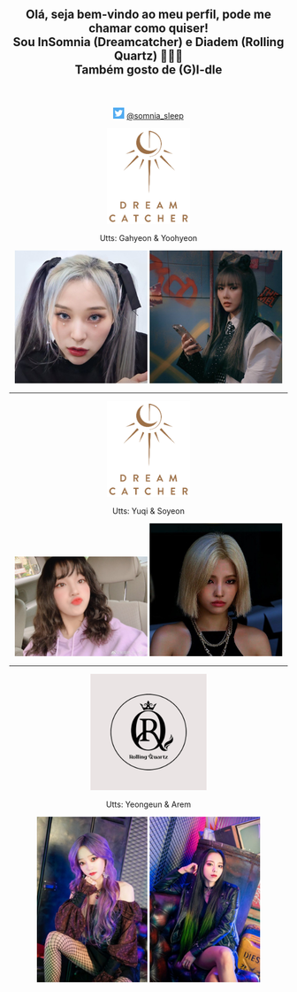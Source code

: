 <header>
  <h2 align = center> 
    Olá, seja bem-vindo ao meu perfil, pode me chamar como quiser!
    <br>
    Sou InSomnia (Dreamcatcher) e Diadem (Rolling Quartz) 💜💜💜
    <br>
    Também gosto de (G)I-dle
  </h2>
</header>

<div id="centralizer" align = center>
  
  <div id="social_media">
    <p>
      <img id = "twitter_icon" src = "imagem_2022-09-30_185204706.png" width = 20px> 
      <a href="https://twitter.com/somnia_sleep" target="_blank">@somnia_sleep</a>
    </p>
  </div>

  <div id="dreamcatcher">
    <img id = "dreamcatcher_logo" src = "imagem_2022-09-30_183226433.png" width = 150px>
    <p>Utts: Gahyeon & Yoohyeon</p>
    <div id="utts_image">
      <img id = "gahyeon_image" src = "imagem_2022-09-30_200845541.png" width = 240px>
      <img id = "yoohyeon_image" src = "imagem_2022-09-30_200417884.png" width = 240px>
    </div>

  </div>
  
  <hr>
  
   <div id="idle">
    <img id = "idle_logo" src = "imagem_2022-09-30_183226433.png" width = 150px>
    <p>Utts: Yuqi & Soyeon</p>
    <div id="utts_image">
      <img id = "Yuqi_image" src = "EX89mHrXkAAhmaq.jpg" width = 240px>
      <img id = "Soyeon_image" src = "1509545f68a2e780d339cb48ed951a73.jpg" width = 240px>
    </div>

  </div>
  
  <hr>
  
  <div id="rolling_quartz">
    <img id = "rolling_quartz_logo" src = "imagem_2022-09-30_184334480.png" width = 210px>
    <p>Utts: Yeongeun & Arem</p>
    <div id="utts_image">
      <img id = "yeongeun_image" src = "imagem_2022-09-30_201705633.png" width = 200px>
      <img id = "atem_image" src = "imagem_2022-09-30_201629291.png" width = 200px>
    </div>
  </div>
  
</div>

